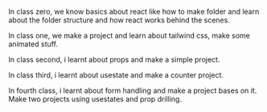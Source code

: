 
In class zero, we know basics about react like how to make folder and learn about the folder structure and how react works behind the scenes.

In class one, we make a project and learn about tailwind css, make some animated stuff.

In class second, i learnt about props and make a simple project.

In class third, i learnt about usestate and make a counter project.

In fourth class, i learnt about form handling and make a project bases on it.
Make two projects using usestates and prop drilling.